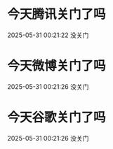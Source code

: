 # 今天腾讯关门了吗

2025-05-31 00:21:22 没关门

# 今天微博关门了吗

2025-05-31 00:21:26 没关门

# 今天谷歌关门了吗

2025-05-31 00:21:26 没关门

